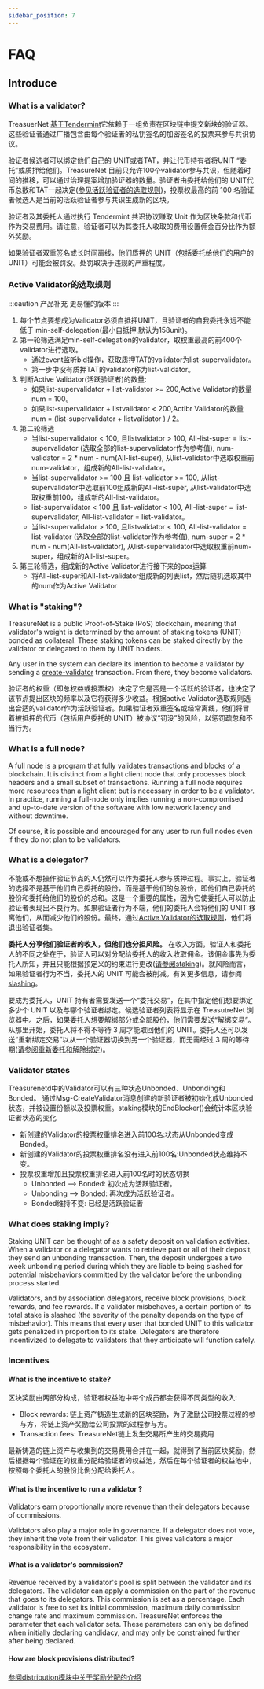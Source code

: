 ```yaml
---
sidebar_position: 7
---
```


# FAQ

## Introduce

### What is a validator?

TreasuerNet [基于Tendermint](https://docs.tendermint.com/main/introduction/what-is-tendermint.html)它依赖于一组负责在区块链中提交新块的验证器。这些验证者通过广播包含由每个验证者的私钥签名的加密签名的投票来参与共识协议。

验证者候选者可以绑定他们自己的 UNIT或者TAT，并让代币持有者将UNIT “委托”或质押给他们。TreasureNet 目前只允许100个validator参与共识，但随着时间的推移，可以通过治理提案增加验证器的数量。验证者由委托给他们的 UNIT代币总数和TAT一起决定([参见活跃验证者的选取规则](./faq.md))，投票权最高的前 100 名验证者候选人是当前的活跃验证者参与共识生成新的区块。

验证者及其委托人通过执行 Tendermint 共识协议赚取 Unit 作为区块条款和代币作为交易费用。请注意，验证者可以为其委托人收取的费用设置佣金百分比作为额外奖励。

如果验证者双重签名或长时间离线，他们质押的 UNIT（包括委托给他们的用户的 UNIT）可能会被罚没。处罚取决于违规的严重程度。

### Active Validator的选取规则

:::caution
  产品补充 更易懂的版本
:::

1. 每个节点要想成为Validator必须自抵押UNIT，且验证者的自我委托永远不能低于 min-self-delegation(最小自抵押,默认为158unit)。
2. 第一轮筛选满足min-self-delegation的validator，取权重最高的前400个validator进行选取。
   - 通过event监听bid操作，获取质押TAT的validator为list-supervalidator。
   - 第一步中没有质押TAT的validator称为list-validator。
3. 判断Active Validator(活跃验证者)的数量:
   - 如果list-supervalidator + list-validator >= 200,Active Validator的数量 num = 100。
   - 如果list-supervalidator + listvalidator < 200,Actibr Validator的数量 num = (list-supervalidator + listvalidator ) / 2。
4. 第二轮筛选
   - 当list-supervalidator < 100, 且listvalidator > 100, All-list-super = list-supervalidator (选取全部的list-supervalidator作为参考值), num-validator = 2 * num - num(All-list-super), 从list-validator中选取权重前num-validator，组成新的All-list-validator。
   - 当list-supervalidator >= 100 且 list-validator >= 100, 从list-supervalidator中选取前100组成新的All-list-super, 从list-validator中选取权重前100，组成新的All-list-validator。
   - list-supervalidator < 100 且 list-validator < 100, All-list-super = list-supervalidator, All-list-validator = list-validator。
   - 当list-supervalidator > 100, 且listvalidator < 100, All-list-validator = list-validator (选取全部的list-validator作为参考值), num-super = 2 * num - num(All-list-validator), 从list-supervalidator中选取权重前num-super，组成新的All-list-super。
5. 第三轮筛选，组成新的Active Validator进行接下来的pos运算
   - 将All-list-super和All-list-validator组成新的列表list，然后随机选取其中的num作为Active Validator

### What is "staking"?

TreasureNet is a public Proof-of-Stake (PoS) blockchain, meaning that validator's weight is determined by the amount of staking tokens (UNIT) bonded as collateral. These staking tokens can be staked directly by the validator or delegated to them by UNIT holders.

Any user in the system can declare its intention to become a validator by sending a [create-validator](./faq.md) transaction. From there, they become validators.

验证者的权重（即总权益或投票权）决定了它是否是一个活跃的验证者，也决定了该节点提出区块的频率以及它将获得多少收益。根据active Validator选取规则选出合适的validator作为活跃验证者。如果验证者双重签名或经常离线，他们将冒着被抵押的代币（包括用户委托的 UNIT）被协议“罚没”的风险，以惩罚疏忽和不当行为。

### What is a full node?
A full node is a program that fully validates transactions and blocks of a blockchain. It is distinct from a light client node that only processes block headers and a small subset of transactions. Running a full node requires more resources than a light client but is necessary in order to be a validator. In practice, running a full-node only implies running a non-compromised and up-to-date version of the software with low network latency and without downtime.

Of course, it is possible and encouraged for any user to run full nodes even if they do not plan to be validators.

### What is a delegator?

不能或不想操作验证节点的人仍然可以作为委托人参与质押过程。事实上，验证者的选择不是基于他们自己委托的股份，而是基于他们的总股份，即他们自己委托的股份和委托给他们的股份的总和。这是一个重要的属性，因为它使委托人可以防止验证者表现出不良行为。如果验证者行为不端，他们的委托人会将他们的 UNIT 移离他们，从而减少他们的股份。最终，通过[Active Validator的选取规则](./faq.md)，他们将退出验证者集。

**委托人分享他们验证者的收入，但他们也分担风险。** 在收入方面，验证人和委托人的不同之处在于，验证人可以对分配给委托人的收入收取佣金。该佣金事先为委托人所知，并且只能根据预定义的约束进行更改([请参阅staking](../protocolDevelopers/modules/staking.md))。就风险而言，如果验证者行为不当，委托人的 UNIT 可能会被削减。有关更多信息，请参阅[slashing](../protocolDevelopers/modules/slashing.md)。

要成为委托人，UNIT 持有者需要发送一个“委托交易”，在其中指定他们想要绑定多少个 UNIT 以及与哪个验证者绑定。候选验证者列表将显示在 TreasutreNet 浏览器中。之后，如果委托人想要解绑部分或全部股份，他们需要发送“解绑交易”。从那里开始，委托人将不得不等待 3 周才能取回他们的 UNIT。委托人还可以发送“重新绑定交易”以从一个验证器切换到另一个验证器，而无需经过 3 周的等待期([请参阅重新委托和解除绑定](../protocolDevelopers/modules/staking.md))。


### Validator states

Treasurenetd中的Validator可以有三种状态Unbonded、Unbonding和Bonded。
通过Msg-CreateValidator消息创建的新验证者被初始化成Unbonded状态，并被设置份额以及投票权重。staking模块的EndBlocker()会统计本区块验证者状态的变化

* 新创建的Validator的投票权重排名进入前100名:状态从Unbonded变成Bonded。
* 新创建的Validator的投票权重排名没有进入前100名:Unbonded状态维持不变。
* 投票权重增加且投票权重排名进入前100名时的状态切换
  - Unbonded --> Bonded: 初次成为活跃验证者。
  - Unbonding --> Bonded: 再次成为活跃验证者。
  - Bonded维持不变: 已经是活跃验证者

### What does staking imply?
Staking UNIT can be thought of as a safety deposit on validation activities. When a validator or a delegator wants to retrieve part or all of their deposit, they send an unbonding transaction. Then, the deposit undergoes a two week unbonding period during which they are liable to being slashed for potential misbehaviors committed by the validator before the unbonding process started.

Validators, and by association delegators, receive block provisions, block rewards, and fee rewards. If a validator misbehaves, a certain portion of its total stake is slashed (the severity of the penalty depends on the type of misbehavior). This means that every user that bonded UNIT to this validator gets penalized in proportion to its stake. Delegators are therefore incentivized to delegate to validators that they anticipate will function safely.

### Incentives
#### What is the incentive to stake?
区块奖励由两部分构成，验证者权益池中每个成员都会获得不同类型的收入:

   * Block rewards: 链上资产铸造生成新的区块奖励，为了激励公司投票过程的参与方，将链上资产奖励给公司投票的过程参与方。
   * Transaction fees: TreasureNet链上发生交易所产生的交易费用

最新铸造的链上资产与收集到的交易费用合并在一起，就得到了当前区块奖励，然后根据每个验证在的权重分配给验证者的权益池，然后在每个验证者的权益池中，按照每个委托人的股份比例分配给委托人。

#### What is the incentive to run a validator ?
Validators earn proportionally more revenue than their delegators because of commissions.

Validators also play a major role in governance. If a delegator does not vote, they inherit the vote from their validator. This gives validators a major responsibility in the ecosystem.

#### What is a validator's commission?
Revenue received by a validator's pool is split between the validator and its delegators. The validator can apply a commission on the part of the revenue that goes to its delegators. This commission is set as a percentage. Each validator is free to set its initial commission, maximum daily commission change rate and maximum commission. TreasureNet enforces the parameter that each validator sets. These parameters can only be defined when initially declaring candidacy, and may only be constrained further after being declared.

#### How are block provisions distributed?

[参阅distribution模块中关于奖励分配的介绍](../protocolDevelopers/modules/distribution.md)
